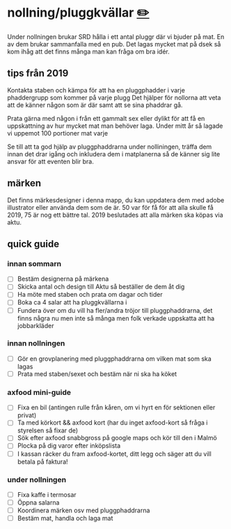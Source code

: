 # nollning/pluggkvällar [✏️](https://github.com/Dsek-LTH/srd-testamente/edit/master/./nollning/pluggkvällar.md)

Under nollningen brukar SRD hålla i ett antal pluggr där vi bjuder på mat. En av dem brukar sammanfalla med en pub. Det lagas mycket mat på dsek så kom ihåg att det finns många man kan fråga om bra idér.

## tips från 2019

Kontakta staben och kämpa för att ha en pluggphadder i varje phaddergrupp som kommer på varje plugg Det hjälper för nollorna att veta att de känner någon som är där samt att se sina phaddrar gå.

Prata gärna med någon i från ett gammalt sex eller dylikt för att få en uppskattning av hur mycket mat man behöver laga. Under mitt år så lagade vi uppemot 100 portioner mat varje

Se till att ta god hjälp av pluggphaddrarna under nolliningen, träffa dem innan det drar igång och inkludera dem i matplanerna så de känner sig lite ansvar för att eventen blir bra.

## märken

Det finns märkesdesigner i denna mapp, du kan uppdatera dem med adobe illustrator eller använda dem som de är. 50 var för få för att alla skulle få 2019, 75 är nog ett bättre tal. 2019 beslutades att alla märken ska köpas via aktu.

## quick guide

### innan sommarn

*   [ ] Bestäm designerna på märkena
*   [ ] Skicka antal och design till Aktu så beställer de dem åt dig
*   [ ] Ha möte med staben och prata om dagar och tider
*   [ ] Boka ca 4 salar att ha pluggkvällarna i
*   [ ] Fundera över om du vill ha fler/andra tröjor till pluggphaddrarna, det finns några nu men inte så många men folk verkade uppskatta att ha jobbarkläder

### innan nollningen

*   [ ] Gör en grovplanering med pluggphaddrarna om vilken mat som ska lagas
*   [ ] Prata med staben/sexet och bestäm när ni ska ha köket

### axfood mini-guide

*   [ ] Fixa en bil (antingen rulle från kåren, om vi hyrt en för sektionen eller privat)
*   [ ] Ta med körkort && axfood kort (har du inget axfood-kort så fråga i styrelsen så fixar de)
*   [ ] Sök efter axfood snabbgross på google maps och kör till den i Malmö
*   [ ] Plocka på dig varor efter inköpslista
*   [ ] I kassan räcker du fram axfood-kortet, ditt legg och säger att du vill betala på faktura!

### under nollningen

*   [ ] Fixa kaffe i termosar
*   [ ] Öppna salarna
*   [ ] Koordinera märken osv med pluggphaddrarna
*   [ ] Bestäm mat, handla och laga mat
